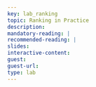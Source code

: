 ```yaml
---
key: lab_ranking
topic: Ranking in Practice
description: 
mandatory-reading: |
recommended-reading: | 
slides: 
interactive-content:
guest:
guest-url:
type: lab
---
```






